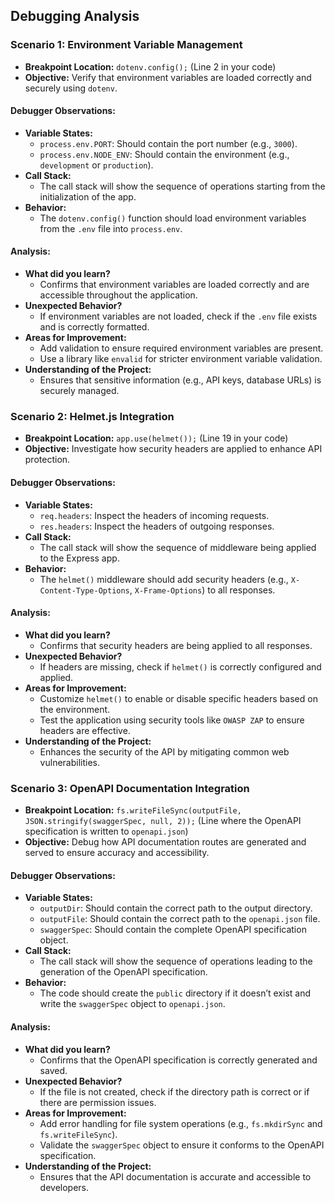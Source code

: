 ## **Debugging Analysis**

### **Scenario 1: Environment Variable Management**
- **Breakpoint Location:** `dotenv.config();` (Line 2 in your code)
- **Objective:** Verify that environment variables are loaded correctly and securely using `dotenv`.

#### Debugger Observations:
- **Variable States:**
  - `process.env.PORT`: Should contain the port number (e.g., `3000`).
  - `process.env.NODE_ENV`: Should contain the environment (e.g., `development` or `production`).
- **Call Stack:**
  - The call stack will show the sequence of operations starting from the initialization of the app.
- **Behavior:**
  - The `dotenv.config()` function should load environment variables from the `.env` file into `process.env`.

#### Analysis:
- **What did you learn?**
  - Confirms that environment variables are loaded correctly and are accessible throughout the application.
- **Unexpected Behavior?**
  - If environment variables are not loaded, check if the `.env` file exists and is correctly formatted.
- **Areas for Improvement:**
  - Add validation to ensure required environment variables are present.
  - Use a library like `envalid` for stricter environment variable validation.
- **Understanding of the Project:**
  - Ensures that sensitive information (e.g., API keys, database URLs) is securely managed.

### **Scenario 2: Helmet.js Integration**
- **Breakpoint Location:** `app.use(helmet());` (Line 19 in your code)
- **Objective:** Investigate how security headers are applied to enhance API protection.

#### Debugger Observations:
- **Variable States:**
  - `req.headers`: Inspect the headers of incoming requests.
  - `res.headers`: Inspect the headers of outgoing responses.
- **Call Stack:**
  - The call stack will show the sequence of middleware being applied to the Express app.
- **Behavior:**
  - The `helmet()` middleware should add security headers (e.g., `X-Content-Type-Options`, `X-Frame-Options`) to all responses.

#### Analysis:
- **What did you learn?**
  - Confirms that security headers are being applied to all responses.
- **Unexpected Behavior?**
  - If headers are missing, check if `helmet()` is correctly configured and applied.
- **Areas for Improvement:**
  - Customize `helmet()` to enable or disable specific headers based on the environment.
  - Test the application using security tools like `OWASP ZAP` to ensure headers are effective.
- **Understanding of the Project:**
  - Enhances the security of the API by mitigating common web vulnerabilities.

### **Scenario 3: OpenAPI Documentation Integration**
- **Breakpoint Location:** `fs.writeFileSync(outputFile, JSON.stringify(swaggerSpec, null, 2));` (Line where the OpenAPI specification is written to `openapi.json`)
- **Objective:** Debug how API documentation routes are generated and served to ensure accuracy and accessibility.

#### Debugger Observations:
- **Variable States:**
  - `outputDir`: Should contain the correct path to the output directory.
  - `outputFile`: Should contain the correct path to the `openapi.json` file.
  - `swaggerSpec`: Should contain the complete OpenAPI specification object.
- **Call Stack:**
  - The call stack will show the sequence of operations leading to the generation of the OpenAPI specification.
- **Behavior:**
  - The code should create the `public` directory if it doesn’t exist and write the `swaggerSpec` object to `openapi.json`.

#### Analysis:
- **What did you learn?**
  - Confirms that the OpenAPI specification is correctly generated and saved.
- **Unexpected Behavior?**
  - If the file is not created, check if the directory path is correct or if there are permission issues.
- **Areas for Improvement:**
  - Add error handling for file system operations (e.g., `fs.mkdirSync` and `fs.writeFileSync`).
  - Validate the `swaggerSpec` object to ensure it conforms to the OpenAPI specification.
- **Understanding of the Project:**
  - Ensures that the API documentation is accurate and accessible to developers.
